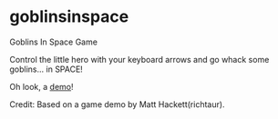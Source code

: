goblinsinspace
==============

Goblins In Space Game

Control the little hero with your keyboard arrows and go whack some goblins... in SPACE!

Oh look, a <a href="http://www.mariehuynh.com/projects/goblinsinspace/GoblinsInSpace.html">demo</a>!

Credit:
Based on a game demo by Matt Hackett(richtaur).

